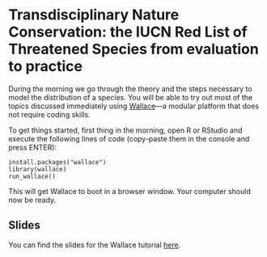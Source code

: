# Transdisciplinary Nature Conservation: the IUCN Red List of Threatened Species from evaluation to practice

During the morning we go through the theory and the steps necessary to model the distribution of a species. You will be able to try out most of the topics discussed immediately using [Wallace](https://wallaceecomod.github.io)—a modular platform that does not require coding skills.

To get things started, first thing in the morning, open R or RStudio and execute the following lines of code (copy-paste them in the console and press ENTER):

```
install.packages("wallace")
library(wallace)
run_wallace()
```

This will get Wallace to boot in a browser window. Your computer should now be ready.

## Slides

You can find the slides for the Wallace tutorial [here](https://docs.google.com/presentation/d/1ky_UpGmxQNnliMhA5fXP3zr5JMjpmi_S/edit?usp=share_link&ouid=114622145389882431742&rtpof=true&sd=true).
